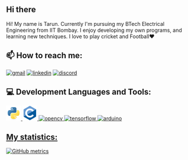 ## Hi there 
<p>Hi! My name is Tarun. Currently I'm pursuing my BTech Electrical Engineering from IIT Bombay. I enjoy developing my own programs, and learning new techniques. I love to play cricket and Football❤️</p>

## 📫 How to reach me:
[<img src='https://cdn.jsdelivr.net/npm/simple-icons@3.0.1/icons/gmail.svg' alt='gmail' height='40'>](mailto:tarunsaiaa@gmail.com) [<img src='https://cdn.jsdelivr.net/npm/simple-icons@3.0.1/icons/linkedin.svg' alt='linkedin' height='40'>](https://www.linkedin.com/in/tarun-%E2%80%8E-73036a194//)  [<img src='https://cdn.jsdelivr.net/npm/simple-icons@3.0.1/icons/discord.svg' alt='discord' height='40'>](Martian07)  


## 💻 Development Languages and Tools:
<a href="https://www.python.org" target="_blank"> <img src="https://raw.githubusercontent.com/devicons/devicon/master/icons/python/python-original.svg" alt="python" width="40" height="40"/> </a> <a href="https://www.cprogramming.com/" target="_blank"> <img src="https://raw.githubusercontent.com/devicons/devicon/master/icons/c/c-original.svg" alt="c" width="40" height="40"/> </a> <a href="https://www.w3schools.com/css/" target="_blank">  <img src="https://www.vectorlogo.zone/logos/opencv/opencv-icon.svg" alt="opencv" width="40" height="40"/> </a> </a> <a href="https://www.tensorflow.org" target="_blank"> <img src="https://www.vectorlogo.zone/logos/tensorflow/tensorflow-icon.svg" alt="tensorflow" width="40" height="40"/> </a><a href="https://www.arduino.cc/" target="_blank"> <img src="https://cdn.worldvectorlogo.com/logos/arduino-1.svg" alt="arduino" width="40" height="40"/> </a><a href="https://aws.amazon.com" target="_blank">
 
## My statistics:
![GitHub metrics](https://metrics.lecoq.io/tarunsai-07) </br>

